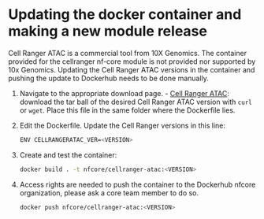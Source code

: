 # Updating the docker container and making a new module release

Cell Ranger ATAC is a commercial tool from 10X Genomics. The container provided for the cellranger nf-core module is
not provided nor supported by 10x Genomics. Updating the Cell Ranger ATAC versions in the container and pushing the
update to Dockerhub needs to be done manually.

1. Navigate to the appropriate download page. - [Cell Ranger ATAC](https://support.10xgenomics.com/single-cell-atac/software/pipelines/latest/installation): download the tar ball of the desired Cell Ranger ATAC version with `curl` or `wget`. Place this
   file in the same folder where the Dockerfile lies.

2. Edit the Dockerfile. Update the Cell Ranger versions in this line:

   ```bash
   ENV CELLRANGERATAC_VER=<VERSION>
   ```

3. Create and test the container:

   ```bash
   docker build . -t nfcore/cellranger-atac:<VERSION>
   ```

4. Access rights are needed to push the container to the Dockerhub nfcore organization, please ask a core team member
   to do so.

   ```bash
   docker push nfcore/cellranger-atac:<VERSION>
   ```
